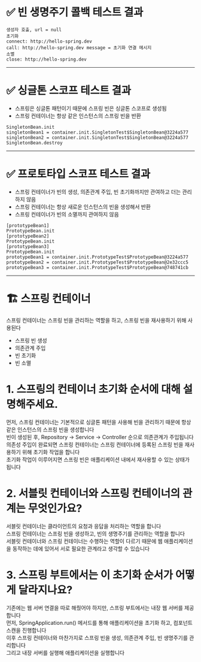 # ✅ 빈 생명주기 콜백 테스트 결과
```
생성자 호출, url = null
초기화
connect: http://hello-spring.dev
call: http://hello-spring.dev message = 초기화 연결 메시지
소멸
close: http://hello-spring.dev
```
--------------

# ✅ 싱글톤 스코프 테스트 결과
- 스프링은 싱글톤 패턴이기 때문에 스프링 빈은 싱글톤 스코프로 생성됨
- 스프링 컨테이너는 항상 같은 인스턴스의 스프링 빈을 반환
```
SingletonBean.init
singletonBean1 = container.init.SingletonTest$SingletonBean@3224a577
singletonBean2 = container.init.SingletonTest$SingletonBean@3224a577
SingletonBean.destroy
```
---------------

# ✅ 프로토타입 스코프 테스트 결과
- 스프링 컨테이너가 빈의 생성, 의존관계 주입, 빈 초기화까지만 관여하고 더는 관리하지 않음
- 스프링 컨테이너는 항상 새로운 인스턴스의 빈을 생성해서 반환
- 스프링 컨테이너가 빈의 소멸까지 관여하지 않음
```
[prototypeBean1]
PrototypeBean.init
[prototypeBean2]
PrototypeBean.init
[prototypeBean3]
PrototypeBean.init
prototypeBean1 = container.init.PrototypeTest$PrototypeBean@3224a577
prototypeBean2 = container.init.PrototypeTest$PrototypeBean@2e32ccc5
prototypeBean3 = container.init.PrototypeTest$PrototypeBean@748741cb
```
---------------------

# 🏗️ 스프링 컨테이너
스프링 컨테이너는 스프링 빈을 관리하는 역할을 하고, 스프링 빈을 재사용하기 위해 사용된다
- 스프링 빈 생성
- 의존관계 주입
- 빈 초기화
- 빈 소멸

# 1. 스프링의 컨테이너 초기화 순서에 대해 설명해주세요.
먼저, 스프링 컨테이너는 기본적으로 싱글톤 패턴을 사용해 빈을 관리하기 때문에 항상 같은 인스턴스의 스프링 빈을 생성합니다 </br>
빈이 생성된 후, Repository → Service → Controller 순으로 의존관계가 주입됩니다 </br>
의존성 주입이 완료되면 스프링 컨테이너는 스프링 컨테이너에 등록된 스프링 빈을 재사용하기 위해 초기화 작업을 합니다 </br>
초기화 작업이 이루어지면 스프링 빈은 애플리케이션 내에서 재사용할 수 있는 상태가 됩니다 </br>

# 2. 서블릿 컨테이너와 스프링 컨테이너의 관계는 무엇인가요?
서블릿 컨테이너는 클라이언트의 요청과 응답을 처리하는 역할을 합니다 </br>
스프링 컨테이너는 스프링 빈을 생성하고, 빈의 생명주기를 관리하는 역할을 합니다 </br>
서블릿 컨테이너와 스프링 컨테이너는 수행하는 역할이 다르기 때문에 웹 애플리케이션을 동작하는 데에 있어서 서로 필요한 관계라고 생각할 수 있습니다 </br>

# 3. 스프링 부트에서는 이 초기화 순서가 어떻게 달라지나요?
기존에는 웹 서버 연결을 따로 해줬어야 하지만, 스프링 부트에서는 내장 웹 서버를 제공합니다 </br>
먼저, SpringApplication.run() 메서드를 통해 애플리케이션을 초기화 하고, 컴포넌트 스캔을 진행합니다 </br>
이후 스프링 컨테이너와 마찬가지로 스프링 빈을 생성, 의존관계 주입, 빈 생명주기를 관리합니다 </br>
그리고 내장 서버를 실행해 애플리케이션을 실행합니다 </br>
